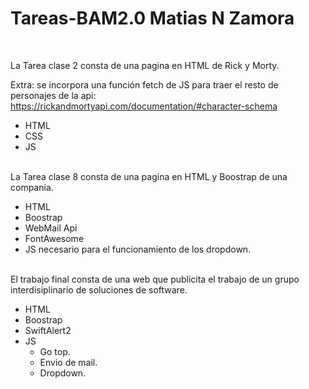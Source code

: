 # Tareas-BAM2.0 Matias N Zamora
<br>

La Tarea clase 2 consta de una pagina en HTML de Rick y Morty. <br>

 Extra: se incorpora una función fetch de JS para traer el resto de personajes de la api: https://rickandmortyapi.com/documentation/#character-schema
- HTML 
- CSS
- JS 

<br>
La Tarea clase 8 consta de una pagina en HTML y Boostrap de una compania. <br>

- HTML 
- Boostrap
- WebMail Api
- FontAwesome
- JS necesario para el funcionamiento de los dropdown.

<br>
El trabajo final consta de una web que publicita el trabajo de un grupo interdisiplinario de soluciones de software. <br>

- HTML 
- Boostrap
- SwiftAlert2
- JS 
  * Go top.
  * Envio de mail.
  * Dropdown.
